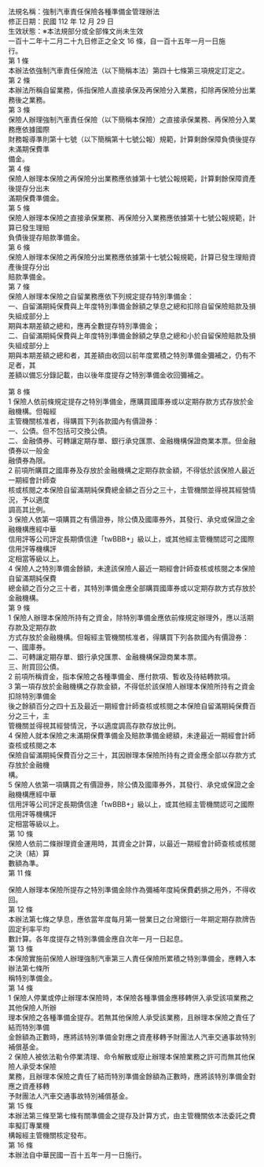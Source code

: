 法規名稱：強制汽車責任保險各種準備金管理辦法  
修正日期：民國 112 年 12 月 29 日  
生效狀態：※本法規部分或全部條文尚未生效  
一百十二年十二月二十九日修正之全文 16 條，自一百十五年一月一日施  
行。  
第 1 條  
本辦法依強制汽車責任保險法（以下簡稱本法）第四十七條第三項規定訂定之。  
第 2 條  
本辦法所稱自留業務，係指保險人直接承保及再保險分入業務，扣除再保險分出業務後之業務。  
第 3 條  
保險人辦理強制汽車責任保險（以下簡稱本保險）之直接承保業務、再保險分入業務應依據國際  
財務報導準則第十七號（以下簡稱第十七號公報）規範，計算剩餘保障負債後提存未滿期保費準  
備金。  
第 4 條  
保險人辦理本保險之再保險分出業務應依據第十七號公報規範，計算剩餘保障資產後提存分出未  
滿期保費準備金。  
第 5 條  
保險人辦理本保險之直接承保業務、再保險分入業務應依據第十七號公報規範，計算已發生理賠  
負債後提存賠款準備金。  
第 6 條  
保險人辦理本保險之再保險分出業務應依據第十七號公報規範，計算已發生理賠資產後提存分出  
賠款準備金。  
第 7 條  
保險人辦理本保險之自留業務應依下列規定提存特別準備金：  
一、自留滿期純保費與上年度特別準備金餘額之孳息之總和扣除自留保險賠款及損失組成部分上  
期與本期差額之總和，應再全數提存特別準備金；  
二、自留滿期純保費與上年度特別準備金餘額之孳息之總和小於自留保險賠款及損失組成部分上  
期與本期差額之總和者，其差額由收回以前年度累積之特別準備金彌補之，仍有不足者，其  
差額以備忘分錄記載，由以後年度提存之特別準備金收回彌補之。  


第 8 條  
1 保險人依前條規定提存之特別準備金，應購買國庫券或以定期存款方式存放於金融機構。但報經  
主管機關核准者，得購買下列各款國內有價證券：  
一、公債。但不包括可交換公債。  
二、金融債券、可轉讓定期存單、銀行承兌匯票、金融機構保證商業本票。但金融債券以一般金  
融債券為限。  
2 前項所購買之國庫券及存放於金融機構之定期存款金額，不得低於該保險人最近一期經會計師查  
核或核閱之本保險自留滿期純保費總金額之百分之三十，主管機關並得視其經營情況，予以適度  
調高其比例。  
3 保險人依第一項購買之有價證券，除公債及國庫券外，其發行、承兌或保證之金融機構應經中華  
信用評等公司評定長期債信達「twBBB+」級以上，或其他經主管機關認可之國際信用評等機構評  
定相當等級以上。  
4 保險人之特別準備金餘額，未達該保險人最近一期經會計師查核或核閱之本保險自留滿期純保費  
總金額之百分之三十者，其特別準備金應全部購買國庫券或以定期存款方式存放於金融機構。  
第 9 條  
1 保險人辦理本保險所持有之資金，除特別準備金應依前條規定辦理外，應以活期存款及定期存款  
方式存放於金融機構。但報經主管機關核准者，得購買下列各款國內有價證券：  
一、國庫券。  
二、可轉讓定期存單、銀行承兌匯票、金融機構保證商業本票。  
三、附買回公債。  
2 前項所稱資金，指本保險之各種準備金、應付款項、暫收及待結轉款項。  
3 第一項存放於金融機構之存款金額，不得低於該保險人辦理本保險所持有之資金扣除特別準備金  
後之餘額百分之四十五及最近一期經會計師查核或核閱之本保險自留滿期純保費百分之三十，主  
管機關並得視其經營情況，予以適度調高存款存放比例。  
4 保險人就本保險之未滿期保費準備金及賠款準備金總額，未達最近一期經會計師查核或核閱之本  
保險自留滿期純保費百分之三十，其因辦理本保險所持有之資金應全部以存款方式存放於金融機  
構。  
5 保險人依第一項購買之有價證券，除公債及國庫券外，其發行、承兌或保證之金融機構應經中華  
信用評等公司評定長期債信達「twBBB+」級以上，或其他經主管機關認可之國際信用評等機構評  
定相當等級以上。  
第 10 條  
保險人依前二條辦理資金運用時，其資金之計算，以最近一期經會計師查核或核閱之決（結）算  
數額為準。  
第 11 條  


保險人辦理本保險所提存之特別準備金除作為彌補年度純保費虧損之用外，不得收回。  
第 12 條  
本辦法第七條之孳息，應依當年度每月第一營業日之台灣銀行一年期定期存款牌告固定利率平均  
數計算。各年度提存之特別準備金應自次年一月一日起息。  
第 13 條  
本保險實施前保險人辦理強制汽車第三人責任保險所累積之特別準備金，應轉入本辦法第七條所  
稱特別準備金。  
第 14 條  
1 保險人停業或停止辦理本保險時，本保險各種準備金應移轉併入承受該項業務之其他保險人所辦  
理本保險之各種準備金提存。若無其他保險人承受該業務，且辦理本保險之責任了結而特別準備  
金餘額為正數時，應將該特別準備金對應之資產移轉予財團法人汽車交通事故特別補償基金。  
2 保險人被依法勒令停業清理、命令解散或廢止辦理本保險業務之許可而無其他保險人承受本保險  
業務，且辦理本保險之責任了結而特別準備金餘額為正數時，應將該特別準備金對應之資產移轉  
予財團法人汽車交通事故特別補償基金。  
第 15 條  
本辦法第三條至第七條有關準備金之提存及計算方式，由主管機關依本法委託之費率擬訂專業機  
構報經主管機關核定發布。  
第 16 條  
本辦法自中華民國一百十五年一月一日施行。  


